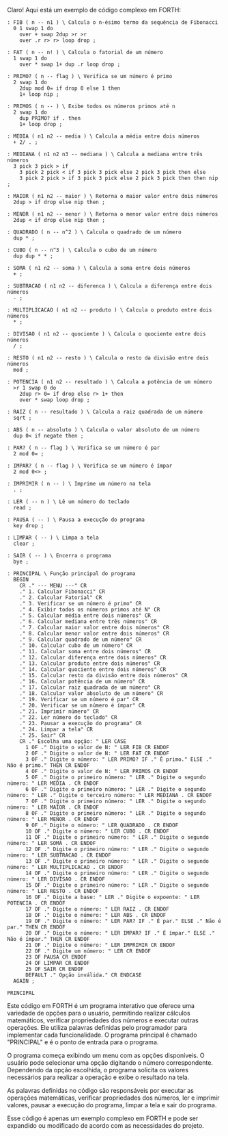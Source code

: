 Claro! Aqui está um exemplo de código complexo em FORTH:

```
: FIB ( n -- n1 ) \ Calcula o n-ésimo termo da sequência de Fibonacci
  0 1 swap 1 do
    over + swap 2dup >r >r
    over .r r> r> loop drop ;

: FAT ( n -- n! ) \ Calcula o fatorial de um número
  1 swap 1 do
    over * swap 1+ dup .r loop drop ;

: PRIMO? ( n -- flag ) \ Verifica se um número é primo
  2 swap 1 do
    2dup mod 0= if drop 0 else 1 then
    1+ loop nip ;

: PRIMOS ( n -- ) \ Exibe todos os números primos até n
  2 swap 1 do
    dup PRIMO? if . then
    1+ loop drop ;

: MEDIA ( n1 n2 -- media ) \ Calcula a média entre dois números
  + 2/ . ;

: MEDIANA ( n1 n2 n3 -- mediana ) \ Calcula a mediana entre três números
  3 pick 3 pick > if
    3 pick 2 pick < if 3 pick 3 pick else 2 pick 3 pick then else
    3 pick 2 pick > if 3 pick 3 pick else 2 pick 3 pick then then nip ;

: MAIOR ( n1 n2 -- maior ) \ Retorna o maior valor entre dois números
  2dup > if drop else nip then ;

: MENOR ( n1 n2 -- menor ) \ Retorna o menor valor entre dois números
  2dup < if drop else nip then ;

: QUADRADO ( n -- n^2 ) \ Calcula o quadrado de um número
  dup * ;

: CUBO ( n -- n^3 ) \ Calcula o cubo de um número
  dup dup * * ;

: SOMA ( n1 n2 -- soma ) \ Calcula a soma entre dois números
  + ;

: SUBTRACAO ( n1 n2 -- diferenca ) \ Calcula a diferença entre dois números
  - ;

: MULTIPLICACAO ( n1 n2 -- produto ) \ Calcula o produto entre dois números
  * ;

: DIVISAO ( n1 n2 -- quociente ) \ Calcula o quociente entre dois números
  / ;

: RESTO ( n1 n2 -- resto ) \ Calcula o resto da divisão entre dois números
  mod ;

: POTENCIA ( n1 n2 -- resultado ) \ Calcula a potência de um número
  >r 1 swap 0 do
    2dup r> 0= if drop else r> 1+ then
    over * swap loop drop ;

: RAIZ ( n -- resultado ) \ Calcula a raiz quadrada de um número
  sqrt ;

: ABS ( n -- absoluto ) \ Calcula o valor absoluto de um número
  dup 0< if negate then ;

: PAR? ( n -- flag ) \ Verifica se um número é par
  2 mod 0= ;

: IMPAR? ( n -- flag ) \ Verifica se um número é ímpar
  2 mod 0<> ;

: IMPRIMIR ( n -- ) \ Imprime um número na tela
  . ;

: LER ( -- n ) \ Lê um número do teclado
  read ;

: PAUSA ( -- ) \ Pausa a execução do programa
  key drop ;

: LIMPAR ( -- ) \ Limpa a tela
  clear ;

: SAIR ( -- ) \ Encerra o programa
  bye ;

: PRINCIPAL \ Função principal do programa
  BEGIN
    CR ." --- MENU ---" CR
    ." 1. Calcular Fibonacci" CR
    ." 2. Calcular Fatorial" CR
    ." 3. Verificar se um número é primo" CR
    ." 4. Exibir todos os números primos até N" CR
    ." 5. Calcular média entre dois números" CR
    ." 6. Calcular mediana entre três números" CR
    ." 7. Calcular maior valor entre dois números" CR
    ." 8. Calcular menor valor entre dois números" CR
    ." 9. Calcular quadrado de um número" CR
    ." 10. Calcular cubo de um número" CR
    ." 11. Calcular soma entre dois números" CR
    ." 12. Calcular diferença entre dois números" CR
    ." 13. Calcular produto entre dois números" CR
    ." 14. Calcular quociente entre dois números" CR
    ." 15. Calcular resto da divisão entre dois números" CR
    ." 16. Calcular potência de um número" CR
    ." 17. Calcular raiz quadrada de um número" CR
    ." 18. Calcular valor absoluto de um número" CR
    ." 19. Verificar se um número é par" CR
    ." 20. Verificar se um número é ímpar" CR
    ." 21. Imprimir número" CR
    ." 22. Ler número do teclado" CR
    ." 23. Pausar a execução do programa" CR
    ." 24. Limpar a tela" CR
    ." 25. Sair" CR
    CR ." Escolha uma opção: " LER CASE
      1 OF ." Digite o valor de N: " LER FIB CR ENDOF
      2 OF ." Digite o valor de N: " LER FAT CR ENDOF
      3 OF ." Digite o número: " LER PRIMO? IF ." É primo." ELSE ." Não é primo." THEN CR ENDOF
      4 OF ." Digite o valor de N: " LER PRIMOS CR ENDOF
      5 OF ." Digite o primeiro número: " LER ." Digite o segundo número: " LER MEDIA . CR ENDOF
      6 OF ." Digite o primeiro número: " LER ." Digite o segundo número: " LER ." Digite o terceiro número: " LER MEDIANA . CR ENDOF
      7 OF ." Digite o primeiro número: " LER ." Digite o segundo número: " LER MAIOR . CR ENDOF
      8 OF ." Digite o primeiro número: " LER ." Digite o segundo número: " LER MENOR . CR ENDOF
      9 OF ." Digite o número: " LER QUADRADO . CR ENDOF
      10 OF ." Digite o número: " LER CUBO . CR ENDOF
      11 OF ." Digite o primeiro número: " LER ." Digite o segundo número: " LER SOMA . CR ENDOF
      12 OF ." Digite o primeiro número: " LER ." Digite o segundo número: " LER SUBTRACAO . CR ENDOF
      13 OF ." Digite o primeiro número: " LER ." Digite o segundo número: " LER MULTIPLICACAO . CR ENDOF
      14 OF ." Digite o primeiro número: " LER ." Digite o segundo número: " LER DIVISAO . CR ENDOF
      15 OF ." Digite o primeiro número: " LER ." Digite o segundo número: " LER RESTO . CR ENDOF
      16 OF ." Digite a base: " LER ." Digite o expoente: " LER POTENCIA . CR ENDOF
      17 OF ." Digite o número: " LER RAIZ . CR ENDOF
      18 OF ." Digite o número: " LER ABS . CR ENDOF
      19 OF ." Digite o número: " LER PAR? IF ." É par." ELSE ." Não é par." THEN CR ENDOF
      20 OF ." Digite o número: " LER IMPAR? IF ." É ímpar." ELSE ." Não é ímpar." THEN CR ENDOF
      21 OF ." Digite o número: " LER IMPRIMIR CR ENDOF
      22 OF ." Digite um número: " LER CR ENDOF
      23 OF PAUSA CR ENDOF
      24 OF LIMPAR CR ENDOF
      25 OF SAIR CR ENDOF
      DEFAULT ." Opção inválida." CR ENDCASE
  AGAIN ;

PRINCIPAL
```

Este código em FORTH é um programa interativo que oferece uma variedade de opções para o usuário, permitindo realizar cálculos matemáticos, verificar propriedades dos números e executar outras operações. Ele utiliza palavras definidas pelo programador para implementar cada funcionalidade. O programa principal é chamado "PRINCIPAL" e é o ponto de entrada para o programa.

O programa começa exibindo um menu com as opções disponíveis. O usuário pode selecionar uma opção digitando o número correspondente. Dependendo da opção escolhida, o programa solicita os valores necessários para realizar a operação e exibe o resultado na tela.

As palavras definidas no código são responsáveis por executar as operações matemáticas, verificar propriedades dos números, ler e imprimir valores, pausar a execução do programa, limpar a tela e sair do programa.

Esse código é apenas um exemplo complexo em FORTH e pode ser expandido ou modificado de acordo com as necessidades do projeto.